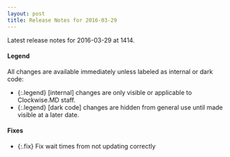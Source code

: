 ```yaml
---
layout: post
title: Release Notes for 2016-03-29
---
```


Latest release notes for 2016-03-29 at 1414.

<div class='legend' markdown='1'>

#### Legend

All changes are available immediately unless labeled as internal or dark code:

- {:.legend} [internal] changes are only visible or applicable to Clockwise.MD staff.
- {:.legend} [dark code] changes are hidden from general use until made visible at a later date.

</div>


<div class='fixes' markdown='1'>

#### Fixes

- {:.fix} Fix wait times from not updating correctly

</div>

